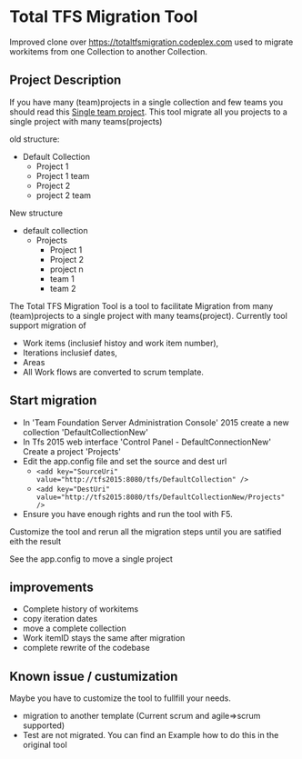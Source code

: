# Total TFS Migration Tool

Improved clone over https://totaltfsmigration.codeplex.com used to migrate workitems from one Collection to another Collection.

## Project Description

If you have many (team)projects in a single collection and few teams you should read this [Single team project](http://geekswithblogs.net/Optikal/archive/2013/09/05/153944.aspx). This tool migrate all you projects to a single project with many teams(projects)

old structure:
  * Default Collection
    *  Project 1
      * Project 1 team
    *  Project 2
      * project 2 team
      
 New structure
  * default collection
    * Projects
      * Project 1
      * Project 2
      * project n
      * team 1
      * team 2
    

The Total TFS Migration Tool is a tool to facilitate Migration from many (team)projects to a single project with many teams(project). Currently tool support migration of 
  * Work items (inclusief histoy and work item number), 
  * Iterations inclusief dates, 
  * Areas 
  * All Work flows are converted to scrum template. 

## Start migration
  * In 'Team Foundation Server Administration Console' 2015 create a new collection 'DefaultCollectionNew'
  * In Tfs 2015 web interface 'Control Panel - DefaultConnectionNew' Create a project 'Projects'
  * Edit the app.config file and set the source and dest url
    *  ```<add key="SourceUri" value="http://tfs2015:8080/tfs/DefaultCollection" />```
    *  ```<add key="DestUri" value="http://tfs2015:8080/tfs/DefaultCollectionNew/Projects" />```
  * Ensure you have enough rights and run the tool with F5.

Customize the tool and rerun all the migration steps until you are satified eith the result
  
  See the app.config to move a single project 

## improvements
  * Complete history of workitems
  * copy iteration dates
  * move a complete collection
  * Work itemID stays the same after migration
  * complete rewrite of the codebase

## Known issue / custumization
Maybe you have to customize the tool to fullfill your needs.
  * migration to another template (Current scrum and agile=>scrum supported)
  * Test are not migrated. You can find an Example how to do this in the original tool

